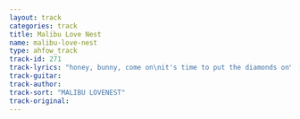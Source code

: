 ```yaml
---
layout: track
categories: track
title: Malibu Love Nest
name: malibu-love-nest
type: ahfow_track
track-id: 271
track-lyrics: "honey, bunny, come on\nit's time to put the diamonds on\nin the bathroom on the plane, on the bus and\non the train\nI'll write your name\nin Malibu\n \ninside Italian magazines\nin my wishes and my dreams\non the walls and on the streets,\nin the sand and on the beach\nI'll write your name\nin Malibu\n \nyou will call me Robespierre\nput the powder in your hair\nmoonman light, this crooked sky\nthere is something in the air"
track-guitar: 
track-author: 
track-sort: "MALIBU LOVENEST"
track-original: 
---
```

